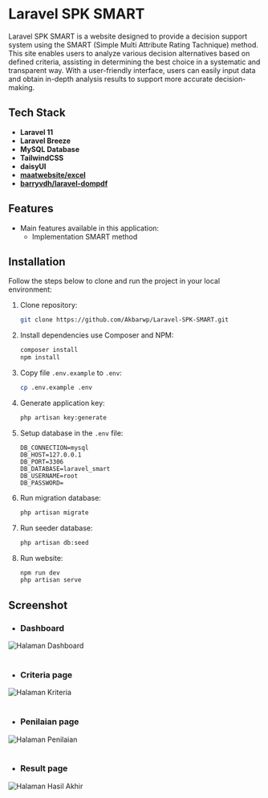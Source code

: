 # Laravel SPK SMART

Laravel SPK SMART is a website designed to provide a decision support system using the SMART (Simple Multi Attribute Rating Tachnique) method. This site enables users to analyze various decision alternatives based on defined criteria, assisting in determining the best choice in a systematic and transparent way. With a user-friendly interface, users can easily input data and obtain in-depth analysis results to support more accurate decision-making.

## Tech Stack

- **Laravel 11**
- **Laravel Breeze**
- **MySQL Database**
- **TailwindCSS**
- **daisyUI**
- **[maatwebsite/excel](https://laravel-excel.com/)**
- **[barryvdh/laravel-dompdf](https://github.com/barryvdh/laravel-dompdf)**

## Features

- Main features available in this application:
  - Implementation SMART method

## Installation

Follow the steps below to clone and run the project in your local environment:

1. Clone repository:

    ```bash
    git clone https://github.com/Akbarwp/Laravel-SPK-SMART.git
    ```

2. Install dependencies use Composer and NPM:

    ```bash
    composer install
    npm install
    ```

3. Copy file `.env.example` to `.env`:

    ```bash
    cp .env.example .env
    ```

4. Generate application key:

    ```bash
    php artisan key:generate
    ```

5. Setup database in the `.env` file:

    ```plaintext
    DB_CONNECTION=mysql
    DB_HOST=127.0.0.1
    DB_PORT=3306
    DB_DATABASE=laravel_smart
    DB_USERNAME=root
    DB_PASSWORD=
    ```

6. Run migration database:

    ```bash
    php artisan migrate
    ```

7. Run seeder database:

    ```bash
    php artisan db:seed
    ```

8. Run website:

    ```bash
    npm run dev
    php artisan serve
    ```

## Screenshot

- ### **Dashboard**

<img src="https://github.com/user-attachments/assets/09930340-980c-4c15-954a-62f84c9b1491" alt="Halaman Dashboard" width="" />
<br><br>

- ### **Criteria page**

<img src="https://github.com/user-attachments/assets/d0dfd257-56c8-4c27-888e-501b231cc84e" alt="Halaman Kriteria" width="" />
<br><br>

- ### **Penilaian page**

<img src="https://github.com/user-attachments/assets/dab9e7fc-2575-498c-acb6-e2e51214b429" alt="Halaman Penilaian" width="" />
<br><br>

- ### **Result page**

<img src="https://github.com/user-attachments/assets/6f737a0e-c4ea-48e5-86ea-628e587074b3" alt="Halaman Hasil Akhir" width="" />
<br><br>
